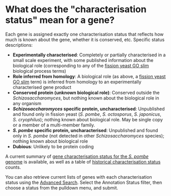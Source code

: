 # What does the "characterisation status" mean for a gene?
<!-- pombase_categories: Genome Statistics and Lists -->

Each gene is assigned exactly one characterisation status that reflects
how much is known about the gene, whether it is conserved, etc. Specific
status descriptions:

-   **Experimentally characterised**: Completely or partially
    characterised in a small scale experiment, with some published
    information about the biological role (corresponding to any of the
    [fission yeast GO slim](/browse-curation/fission-yeast-go-slim-terms) biological
    process terms)
-   **Role inferred from homology**: A biological role (as above, a
    [fission yeast GO slim](/browse-curation/fission-yeast-go-slim-terms) term) is inferred
    from homology to an experimentally characterised gene product
-   **Conserved protein (unknown biological role)**: Conserved outside
    the *Schizosaccharomyces*, but nothing known about the biological
    role in any organism
-   **_Schizosaccharomyces_ specific protein, uncharacterised**:
    Unpublished and found only in fission yeast (*S. pombe*, *S. octosporus*, *S. japonicus*, *S. cryophilus*);
    nothing known about biological role. May be single copy or a member
    of a multi-member family.
-   **_S. pombe_ specific protein, uncharacterised**:
    Unpublished and found only in *S. pombe* (not
    detected in other *Schizosaccharomyces* species); nothing known
    about biological role
-   **Dubious**: Unlikely to be protein coding

A current summary of [gene characterisation status for the *S. pombe* genome](/status/gene-characterisation) is available, as well as a
table of [historical characterisation status](/status/gene-characterisation-statistics-history) counts.

You can also retrieve current lists of genes with each characterisation
status using the [Advanced Search](/spombe/query/builder). Select the
Annotation Status filter, then choose a status from the pulldown menu,
and submit.


